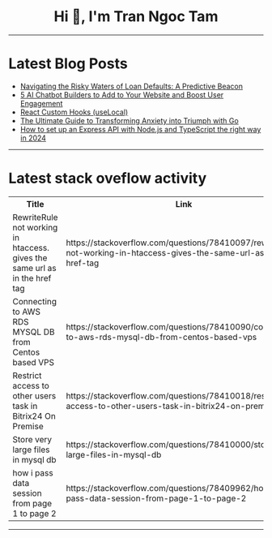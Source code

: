 <h1 align="center">Hi 👋, I'm Tran Ngoc Tam</h1>

---

# Latest Blog Posts 
<!-- BLOG-POST-LIST:START -->
- [Navigating the Risky Waters of Loan Defaults: A Predictive Beacon](https://dev.to/pranavghadge/navigating-the-risky-waters-of-loan-defaults-a-predictive-beacon-4p3i)
- [5 AI Chatbot Builders to Add to Your Website and Boost User Engagement](https://dev.to/sh20raj/5-ai-chatbot-builders-to-add-to-your-website-and-boost-user-engagement-1j59)
- [React Custom Hooks &lpar;useLocal&rpar;](https://dev.to/sundarbadagala081/react-custom-hooks-uselocal-4bj4)
- [The Ultimate Guide to Transforming Anxiety into Triumph with Go](https://dev.to/zone01kisumu/the-ultimate-guide-to-transforming-anxiety-into-triumph-with-go-25mb)
- [How to set up an Express API with Node.js and TypeScript the right way in 2024](https://dev.to/noahflk/how-to-set-up-an-express-api-with-nodejs-and-typescript-the-right-way-in-2024-292i)
<!-- BLOG-POST-LIST:END -->

---

# Latest stack oveflow activity
<table>
  <tr><th>Title</th><th>Link</th></tr>
  <!-- STACKOVERFLOW:START --><tr><td>RewriteRule not working in htaccess. gives the same url as in the href tag</td><td>https://stackoverflow.com/questions/78410097/rewriterule-not-working-in-htaccess-gives-the-same-url-as-in-the-href-tag</td></tr><tr><td>Connecting to AWS RDS MYSQL DB from Centos based VPS</td><td>https://stackoverflow.com/questions/78410090/connecting-to-aws-rds-mysql-db-from-centos-based-vps</td></tr><tr><td>Restrict access to other users task in Bitrix24 On Premise</td><td>https://stackoverflow.com/questions/78410018/restrict-access-to-other-users-task-in-bitrix24-on-premise</td></tr><tr><td>Store very large files in mysql db</td><td>https://stackoverflow.com/questions/78410000/store-very-large-files-in-mysql-db</td></tr><tr><td>how i pass data session from page 1 to page 2</td><td>https://stackoverflow.com/questions/78409962/how-i-pass-data-session-from-page-1-to-page-2</td></tr><!-- STACKOVERFLOW:END -->
</table>

---


